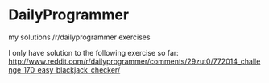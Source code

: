DailyProgrammer
===============

my solutions /r/dailyprogrammer exercises

I only have solution to the following exercise so far: http://www.reddit.com/r/dailyprogrammer/comments/29zut0/772014_challenge_170_easy_blackjack_checker/

